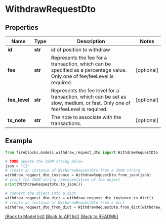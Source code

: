 # WithdrawRequestDto


## Properties

Name | Type | Description | Notes
------------ | ------------- | ------------- | -------------
**id** | **str** | id of position to withdraw | 
**fee** | **str** | Represents the fee for a transaction, which can be specified as a percentage value. Only one of fee/feeLevel is required. | [optional] 
**fee_level** | **str** | Represents the fee level for a transaction, which can be set as slow, medium, or fast. Only one of fee/feeLevel is required. | [optional] 
**tx_note** | **str** | The note to associate with the transactions. | [optional] 

## Example

```python
from fireblocks.models.withdraw_request_dto import WithdrawRequestDto

# TODO update the JSON string below
json = "{}"
# create an instance of WithdrawRequestDto from a JSON string
withdraw_request_dto_instance = WithdrawRequestDto.from_json(json)
# print the JSON string representation of the object
print(WithdrawRequestDto.to_json())

# convert the object into a dict
withdraw_request_dto_dict = withdraw_request_dto_instance.to_dict()
# create an instance of WithdrawRequestDto from a dict
withdraw_request_dto_from_dict = WithdrawRequestDto.from_dict(withdraw_request_dto_dict)
```
[[Back to Model list]](../README.md#documentation-for-models) [[Back to API list]](../README.md#documentation-for-api-endpoints) [[Back to README]](../README.md)



